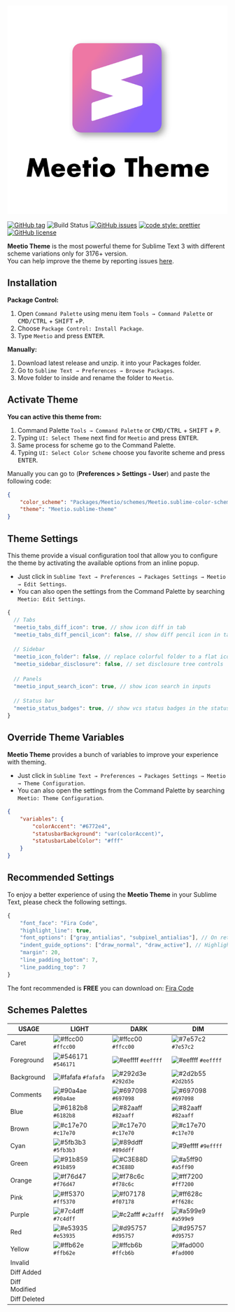 <p align="center">
  <img src="assets/meetio.png" width="520"/>
</p>

[![GitHub tag](https://img.shields.io/github/release/mauroreisvieira/meetio.svg?style=for-the-badge)](https://github.com/mauroreisvieira/meetio/releases)
![Build Status](https://img.shields.io/travis/mauroreisvieira/meetio/master.svg?style=for-the-badge)
[![GitHub issues](https://img.shields.io/github/issues/mauroreisvieira/meetio.svg?style=for-the-badge)](https://github.com/mauroreisvieira/meetio/issues)
[![code style: prettier](https://img.shields.io/badge/code_style-prettier-ff69b4.svg?style=for-the-badge)](https://github.com/prettier/prettier)
[![GitHub license](https://img.shields.io/badge/license-MIT-blue.svg?style=for-the-badge)](https://github.com/mauroreisvieira/meetio/blob/master/LICENSE)

**Meetio Theme** is the most powerful theme for Sublime Text 3 with different scheme variations only for 3176+ version.\
You can help improve the theme by reporting issues [here](https://github.com/mauroreisvieira/meetio/issues).

## Installation

**Package Control:**

1. Open `Command Palette` using menu item `Tools → Command Palette` or <kbd>CMD/CTRL</kbd> + <kbd>SHIFT</kbd> +<kbd>P</kbd>.
2. Choose `Package Control: Install Package`.
3. Type `Meetio` and press <kbd>ENTER</kbd>.

**Manually:**

1. Download latest release and unzip. it into your Packages folder.
2. Go to `Sublime Text → Preferences → Browse Packages`.
3. Move folder to inside and rename the folder to `Meetio`.

## Activate Theme

**You can active this theme from:**

1. Command Palette `Tools → Command Palette` or <kbd>CMD/CTRL</kbd> + <kbd>SHIFT</kbd> + <kbd>P</kbd>.
2. Typing `UI: Select Theme` next find for `Meetio` and press <kbd>ENTER</kbd>.
3. Same process for scheme go to the Command Palette.
4. Typing `UI: Select Color Scheme` choose you favorite scheme and press <kbd>ENTER</kbd>.

Manually you can go to (**Preferences > Settings - User**) and paste the following code:

```json
{
    "color_scheme": "Packages/Meetio/schemes/Meetio.sublime-color-scheme",
    "theme": "Meetio.sublime-theme"
}
```

## Theme Settings

This theme provide a visual configuration tool that allow you to configure the theme by activating the available options from an inline popup.

-   Just click in `Sublime Text → Preferences → Packages Settings → Meetio → Edit Settings`.
-   You can also open the settings from the Command Palette by searching `Meetio: Edit Settings`.

```js
{
  // Tabs
  "meetio_tabs_diff_icon": true, // show icon diff in tab
  "meetio_tabs_diff_pencil_icon": false, // show diff pencil icon in tab

  // Sidebar
  "meetio_icon_folder": false, // replace colorful folder to a flat icon folder
  "meetio_sidebar_disclosure": false, // set disclosure tree controls

  // Panels
  "meetio_input_search_icon": true, // show icon search in inputs

  // Status bar
  "meetio_status_badges": true, // show vcs status badges in the status bar
}
```

## Override Theme Variables

**Meetio Theme** provides a bunch of variables to improve your experience with theming.

-   Just click in `Sublime Text → Preferences → Packages Settings → Meetio → Theme Configuration`.
-   You can also open the settings from the Command Palette by searching `Meetio: Theme Configuration`.

```json
{
    "variables": {
        "colorAccent": "#6772e4",
        "statusbarBackground": "var(colorAccent)",
        "statusbarLabelColor": "#fff"
    }
}
```

## Recommended Settings

To enjoy a better experience of using the **Meetio Theme** in your Sublime Text, please check the following settings.

```js
{
    "font_face": "Fira Code",
    "highlight_line": true,
    "font_options": ["gray_antialias", "subpixel_antialias"], // On retina Mac & Windows
    "indent_guide_options": ["draw_normal", "draw_active"], // Highlight active indent
    "margin": 20,
    "line_padding_bottom": 7,
    "line_padding_top": 7
}
```

The font recommended is **FREE** you can download on: [Fira Code](https://github.com/tonsky/FiraCode)

## Schemes Palettes

| USAGE         | LIGHT                                                                | DARK                                                                 | DIM                                                                  |
| ------------- | -------------------------------------------------------------------- | -------------------------------------------------------------------- | -------------------------------------------------------------------- |
| Caret         | ![#ffcc00](https://placehold.it/15/ffcc00/000000?text=%20) `#ffcc00` | ![#ffcc00](https://placehold.it/15/ffcc00/000000?text=%20) `#ffcc00` | ![#7e57c2](https://placehold.it/15/7e57c2/000000?text=%20) `#7e57c2` |
| Foreground    | ![#546171](https://placehold.it/15/546171/000000?text=%20) `#546171` | ![#eeffff](https://placehold.it/15/eeffff/000000?text=%20) `#eeffff` | ![#eeffff](https://placehold.it/15/eeffff/000000?text=%20) `#eeffff` |
| Background    | ![#fafafa](https://placehold.it/15/fafafa/000000?text=%20) `#fafafa` | ![#292d3e](https://placehold.it/15/292d3e/000000?text=%20) `#292d3e` | ![#2d2b55](https://placehold.it/15/2d2b55/000000?text=%20) `#2d2b55` |
| Comments      | ![#90a4ae](https://placehold.it/15/90a4ae/000000?text=%20) `#90a4ae` | ![#697098](https://placehold.it/15/697098/000000?text=%20) `#697098` | ![#697098](https://placehold.it/15/697098/000000?text=%20) `#697098` |
| Blue          | ![#6182b8](https://placehold.it/15/6182b8/000000?text=%20) `#6182b8` | ![#82aaff](https://placehold.it/15/82aaff/000000?text=%20) `#82aaff` | ![#82aaff](https://placehold.it/15/82aaff/000000?text=%20) `#82aaff` |
| Brown         | ![#c17e70](https://placehold.it/15/c17e70/000000?text=%20) `#c17e70` | ![#c17e70](https://placehold.it/15/c17e70/000000?text=%20) `#c17e70` | ![#c17e70](https://placehold.it/15/c17e70/000000?text=%20) `#c17e70` |
| Cyan          | ![#5fb3b3](https://placehold.it/15/5fb3b3/000000?text=%20) `#5fb3b3` | ![#89ddff](https://placehold.it/15/89ddff/000000?text=%20) `#89ddff` | ![#9effff](https://placehold.it/15/9effff/000000?text=%20) `#9effff` |
| Green         | ![#91b859](https://placehold.it/15/91b859/000000?text=%20) `#91b859` | ![#C3E88D](https://placehold.it/15/C3E88D/000000?text=%20) `#C3E88D` | ![#a5ff90](https://placehold.it/15/a5ff90/000000?text=%20) `#a5ff90` |
| Orange        | ![#f76d47](https://placehold.it/15/f76d47/000000?text=%20) `#f76d47` | ![#f78c6c](https://placehold.it/15/f78c6c/000000?text=%20) `#f78c6c` | ![#ff7200](https://placehold.it/15/ff7200/000000?text=%20) `#ff7200` |
| Pink          | ![#ff5370](https://placehold.it/15/ff5370/000000?text=%20) `#ff5370` | ![#f07178](https://placehold.it/15/f07178/000000?text=%20) `#f07178` | ![#ff628c](https://placehold.it/15/ff628c/000000?text=%20) `#ff628c` |
| Purple        | ![#7c4dff](https://placehold.it/15/7c4dff/000000?text=%20) `#7c4dff` | ![#c2afff](https://placehold.it/15/c2afff/000000?text=%20) `#c2afff` | ![#a599e9](https://placehold.it/15/a599e9/000000?text=%20) `#a599e9` |
| Red           | ![#e53935](https://placehold.it/15/e53935/000000?text=%20) `#e53935` | ![#d95757](https://placehold.it/15/d95757/000000?text=%20) `#d95757` | ![#d95757](https://placehold.it/15/d95757/000000?text=%20) `#d95757` |
| Yellow        | ![#ffb62e](https://placehold.it/15/ffb62e/000000?text=%20) `#ffb62e` | ![#ffcb6b](https://placehold.it/15/ffcb6b/000000?text=%20) `#ffcb6b` | ![#fad000](https://placehold.it/15/fad000/000000?text=%20) `#fad000` |
| Invalid       |                                                                      |                                                                      |                                                                      |
| Diff Added    |                                                                      |                                                                      |                                                                      |
| Diff Modified |                                                                      |                                                                      |                                                                      |
| Diff Deleted  |                                                                      |                                                                      |                                                                      |
